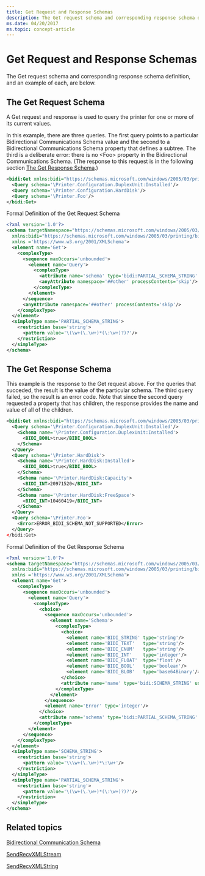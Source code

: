 ```yaml
---
title: Get Request and Response Schemas
description: The Get request schema and corresponding response schema definition, and an example of each, are below.
ms.date: 04/20/2017
ms.topic: concept-article
---
```


# Get Request and Response Schemas

The Get request schema and corresponding response schema definition, and an example of each, are below.

## The Get Request Schema

A Get request and response is used to query the printer for one or more of its current values.

In this example, there are three queries. The first query points to a particular Bidirectional Communications Schema value and the second to a Bidirectional Communications Schema property that defines a subtree. The third is a deliberate error: there is no &lt;Foo&gt; property in the Bidirectional Communications Schema. (The response to this request is in the following section [The Get Response Schema](#the-get-response-schema).)

```xml
<bidi:Get xmlns:bidi="https://schemas.microsoft.com/windows/2005/03/printing/bidi">
  <Query schema='\Printer.Configuration.DuplexUnit:Installed'/>
  <Query schema='\Printer.Configuration.HardDisk'/>
  <Query schema='\Printer.Foo'/>
</bidi:Get>
```

Formal Definition of the Get Request Schema

```xml
<?xml version='1.0'?>
<schema targetNamespace="https://schemas.microsoft.com/windows/2005/03/printing/bidi"
  xmlns:bidi="https://schemas.microsoft.com/windows/2005/03/printing/bidi" 
  xmlns ='https://www.w3.org/2001/XMLSchema'>
  <element name='Get'>
    <complexType>
      <sequence maxOccurs='unbounded'>
        <element name='Query'>
          <complexType>
            <attribute name='schema' type='bidi:PARTIAL_SCHEMA_STRING' use='required'/>
            <anyAttribute namespace='##other' processContents='skip'/>
          </complexType>
        </element>
      </sequence>
      <anyAttribute namespace='##other' processContents='skip'/>
    </complexType>
  </element>
  <simpleType name='PARTIAL_SCHEMA_STRING'>
    <restriction base='string'>
      <pattern value='\(\w+(\.\w+)*(\:\w+)?)?'/>
    </restriction>
  </simpleType>
</schema>
```

## The Get Response Schema

This example is the response to the Get request above. For the queries that succeded, the result is the value of the particular schema. The third query failed, so the result is an error code. Note that since the second query requested a property that has children, the response provides the name and value of all of the children.

```xml
<bidi:Get xmlns:bidi="https://schemas.microsoft.com/windows/2005/03/printing/bidi">
  <Query schema='\Printer.Configuration.DuplexUnit:Installed'/>
    <Schema name='\Printer.Configuration.DuplexUnit:Installed'>
      <BIDI_BOOL>true</BIDI_BOOL>
    </Schema>
  </Query>
  <Query schema='\Printer.HardDisk'>
    <Schema name='\Printer.HardDisk:Installed'>
      <BIDI_BOOL>true</BIDI_BOOL>
    </Schema>
    <Schema name='\Printer.HardDisk:Capacity'>
      <BIDI_INT>20971520</BIDI_INT>
    </Schema>
    <Schema name='\Printer.HardDisk:FreeSpace'>
      <BIDI_INT>10460419</BIDI_INT>
    </Schema>
  </Query>
  <Query schema='\Printer.Foo'>
    <Error>ERROR_BIDI_SCHEMA_NOT_SUPPORTED</Error>
  </Query>
</bidi:Get>
```

Formal Definition of the Get Response Schema

```xml
<?xml version='1.0'?>
<schema targetNamespace="https://schemas.microsoft.com/windows/2005/03/printing/bidi" 
  xmlns:bidi="https://schemas.microsoft.com/windows/2005/03/printing/bidi" 
  xmlns ='https://www.w3.org/2001/XMLSchema'>
  <element name='Get'>
    <complexType>
      <sequence maxOccurs='unbounded'>
        <element name='Query'>
          <complexType>
            <choice>
              <sequence maxOccurs='unbounded'>
                <element name='Schema'>
                  <complexType>
                    <choice>
                      <element name='BIDI_STRING' type='string'/>
                      <element name='BIDI_TEXT'   type='string'/>
                      <element name='BIDI_ENUM'   type='string'/>
                      <element name='BIDI_INT'    type='integer'/>
                      <element name='BIDI_FLOAT'  type='float'/>
                      <element name='BIDI_BOOL'   type='boolean'/>
                      <element name='BIDI_BLOB'   type='base64Binary'/>
                    </choice>
                    <attribute name='name' type='bidi:SCHEMA_STRING' use='required'/>
                  </complexType>
                </element>
              </sequence>
              <element name='Error' type='integer'/>
            </choice>
            <attribute name='schema' type='bidi:PARTIAL_SCHEMA_STRING' use='required'/>
          </complexType>
        </element>
      </sequence>
    </complexType>
  </element>
  <simpleType name='SCHEMA_STRING'>
    <restriction base='string'>
      <pattern value='\\\w+(\.\w+)*\:\w+'/>
    </restriction>
  </simpleType>
  <simpleType name='PARTIAL_SCHEMA_STRING'>
    <restriction base='string'>
      <pattern value='\(\w+(\.\w+)*(\:\w+)?)?'/>
    </restriction>
  </simpleType>
</schema>
```

## Related topics

[Bidirectional Communication Schema](bidirectional-communication-schema.md)  

[SendRecvXMLStream](/windows-hardware/drivers/ddi/bidispl/nf-bidispl-ibidispl2-sendrecvxmlstream)  

[SendRecvXMLString](/windows-hardware/drivers/ddi/bidispl/nf-bidispl-ibidispl2-sendrecvxmlstring)
